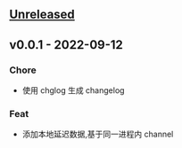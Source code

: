 <a name="unreleased"></a>
## [Unreleased]


<a name="v0.0.1"></a>
## v0.0.1 - 2022-09-12
### Chore
- 使用 chglog 生成 changelog

### Feat
- 添加本地延迟数据,基于同一进程内 channel


[Unreleased]: https://github.com/fioman/deferred-data/compare/v0.0.1...HEAD
